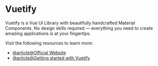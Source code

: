 # Vuetify

Vuetify is a Vue UI Library with beautifully handcrafted Material Components. No design skills required — everything you need to create amazing applications is at your fingertips.

Visit the following resources to learn more:

- [@article@Official Website](https://vuetifyjs.com/en/)
- [@article@Getting started with Vuetify](https://vuetifyjs.com/en/getting-started/installation/)
